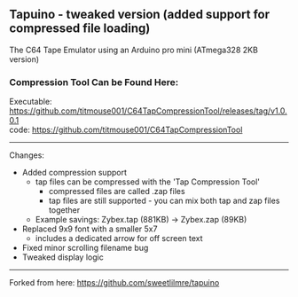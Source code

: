 ## Tapuino - tweaked version (added support for compressed file loading)

The C64 Tape Emulator using an Arduino pro mini  (ATmega328 2KB version)

### Compression Tool Can be Found Here:
Executable: https://github.com/titmouse001/C64TapCompressionTool/releases/tag/v1.0.0.1  
code: https://github.com/titmouse001/C64TapCompressionTool  

----
Changes:
- Added compression support
  - tap files can be compressed with the 'Tap Compression Tool'
     - compressed files are called .zap files
     - tap files are still supported - you can mix both tap and zap files together
  - Example savings: Zybex.tap (881KB) -> Zybex.zap (89KB)
- Replaced 9x9 font with a smaller 5x7
  - includes a dedicated arrow for off screen text
- Fixed minor scrolling filename bug
- Tweaked display logic

----
Forked from here: https://github.com/sweetlilmre/tapuino
